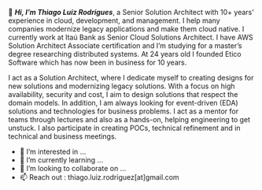 👋 ***Hi, I’m Thiago Luiz Rodrigues***, a Senior Solution Architect with 10+ years’ experience in cloud, development, and management. I help many companies modernize legacy applications and make them cloud native. I currently work at Itaú Bank as Senior Cloud Solutions Architect. I have AWS Solution Architect Associate certification and I’m studying for a master’s degree researching distributed systems. At 24 years old I founded Etico Software which has now been in business for 10 years.

I act as a Solution Architect, where I dedicate myself to creating designs for new solutions and modernizing legacy solutions. With a focus on high availability, security and cost, I aim to design solutions that respect the domain models. In addition, I am always looking for event-driven (EDA) solutions and technologies for business problems. I act as a mentor for teams through lectures and also as a hands-on, helping engineering to get unstuck. I also participate in creating POCs, technical refinement and in technical and business meetings.

- 👀 I’m interested in ...
- 🌱 I’m currently learning ...
- 💞️ I’m looking to collaborate on ...
- 📫 Reach out : thiago.luiz.rodriguez[at]gmail.com


<!---
bobboyms/bobboyms is a ✨ special ✨ repository because its `README.md` (this file) appears on your GitHub profile.
You can click the Preview link to take a look at your changes.
--->
